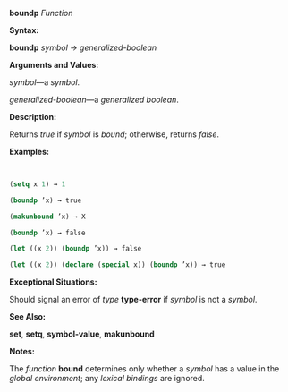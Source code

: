 **boundp** *Function* 



**Syntax:** 



**boundp** *symbol → generalized-boolean* 



**Arguments and Values:** 



*symbol*—a *symbol*. 



*generalized-boolean*—a *generalized boolean*. 



**Description:** 



Returns *true* if *symbol* is *bound*; otherwise, returns *false*. 







 



 



**Examples:**
```lisp
 

(setq x 1) → 1 

(boundp ’x) → true 

(makunbound ’x) → X 

(boundp ’x) → false 

(let ((x 2)) (boundp ’x)) → false 

(let ((x 2)) (declare (special x)) (boundp ’x)) → true 


```
**Exceptional Situations:** 



Should signal an error of *type* **type-error** if *symbol* is not a *symbol*. 



**See Also:** 



**set**, **setq**, **symbol-value**, **makunbound** 



**Notes:** 



The *function* **bound** determines only whether a *symbol* has a value in the *global environment*; any *lexical bindings* are ignored. 



